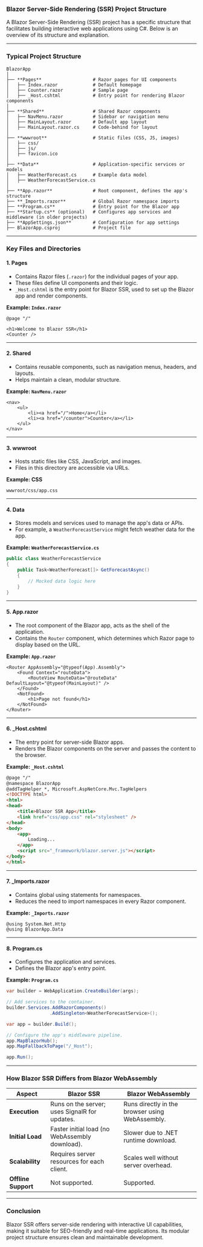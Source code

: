 ### **Blazor Server-Side Rendering (SSR) Project Structure**

A Blazor Server-Side Rendering (SSR) project has a specific structure that facilitates building interactive web applications using C#. Below is an overview of its structure and explanation.

---

### **Typical Project Structure**

```plaintext
BlazorApp
│
├── **Pages**                   # Razor pages for UI components
│   ├── Index.razor             # Default homepage
│   ├── Counter.razor           # Sample page
│   ├── _Host.cshtml            # Entry point for rendering Blazor components
│
├── **Shared**                  # Shared Razor components
│   ├── NavMenu.razor           # Sidebar or navigation menu
│   ├── MainLayout.razor        # Default app layout
│   ├── MainLayout.razor.cs     # Code-behind for layout
│
├── **wwwroot**                 # Static files (CSS, JS, images)
│   ├── css/
│   ├── js/
│   ├── favicon.ico
│
├── **Data**                    # Application-specific services or models
│   ├── WeatherForecast.cs      # Example data model
│   ├── WeatherForecastService.cs
│
├── **App.razor**               # Root component, defines the app's structure
├── **_Imports.razor**          # Global Razor namespace imports
├── **Program.cs**              # Entry point for the Blazor app
├── **Startup.cs** (optional)   # Configures app services and middleware (in older projects)
├── **AppSettings.json**        # Configuration for app settings
├── BlazorApp.csproj            # Project file
```

---

### **Key Files and Directories**

#### 1. **Pages**
   - Contains Razor files (`.razor`) for the individual pages of your app.
   - These files define UI components and their logic.
   - `_Host.cshtml` is the entry point for Blazor SSR, used to set up the Blazor app and render components.

   **Example: `Index.razor`**
   ```razor
   @page "/"

   <h1>Welcome to Blazor SSR</h1>
   <Counter />
   ```

---

#### 2. **Shared**
   - Contains reusable components, such as navigation menus, headers, and layouts.
   - Helps maintain a clean, modular structure.

   **Example: `NavMenu.razor`**
   ```razor
   <nav>
       <ul>
           <li><a href="/">Home</a></li>
           <li><a href="/counter">Counter</a></li>
       </ul>
   </nav>
   ```

---

#### 3. **wwwroot**
   - Hosts static files like CSS, JavaScript, and images.
   - Files in this directory are accessible via URLs.

   **Example: CSS**
   ```plaintext
   wwwroot/css/app.css
   ```

---

#### 4. **Data**
   - Stores models and services used to manage the app's data or APIs.
   - For example, a `WeatherForecastService` might fetch weather data for the app.

   **Example: `WeatherForecastService.cs`**
   ```csharp
   public class WeatherForecastService
   {
       public Task<WeatherForecast[]> GetForecastAsync()
       {
           // Mocked data logic here
       }
   }
   ```

---

#### 5. **App.razor**
   - The root component of the Blazor app, acts as the shell of the application.
   - Contains the `Router` component, which determines which Razor page to display based on the URL.

   **Example: `App.razor`**
   ```razor
   <Router AppAssembly="@typeof(App).Assembly">
       <Found Context="routeData">
           <RouteView RouteData="@routeData" DefaultLayout="@typeof(MainLayout)" />
       </Found>
       <NotFound>
           <h1>Page not found</h1>
       </NotFound>
   </Router>
   ```

---

#### 6. **_Host.cshtml**
   - The entry point for server-side Blazor apps.
   - Renders the Blazor components on the server and passes the content to the browser.

   **Example: `_Host.cshtml`**
   ```html
   @page "/"
   @namespace BlazorApp
   @addTagHelper *, Microsoft.AspNetCore.Mvc.TagHelpers
   <!DOCTYPE html>
   <html>
   <head>
       <title>Blazor SSR App</title>
       <link href="css/app.css" rel="stylesheet" />
   </head>
   <body>
       <app>
           Loading...
       </app>
       <script src="_framework/blazor.server.js"></script>
   </body>
   </html>
   ```

---

#### 7. **_Imports.razor**
   - Contains global using statements for namespaces.
   - Reduces the need to import namespaces in every Razor component.

   **Example: `_Imports.razor`**
   ```razor
   @using System.Net.Http
   @using BlazorApp.Data
   ```

---

#### 8. **Program.cs**
   - Configures the application and services.
   - Defines the Blazor app's entry point.

   **Example: `Program.cs`**
   ```csharp
   var builder = WebApplication.CreateBuilder(args);

   // Add services to the container.
   builder.Services.AddRazorComponents()
                   .AddSingleton<WeatherForecastService>();

   var app = builder.Build();

   // Configure the app's middleware pipeline.
   app.MapBlazorHub();
   app.MapFallbackToPage("/_Host");

   app.Run();
   ```

---

### **How Blazor SSR Differs from Blazor WebAssembly**

| **Aspect**              | **Blazor SSR**                               | **Blazor WebAssembly**                      |
|-------------------------|----------------------------------------------|--------------------------------------------|
| **Execution**           | Runs on the server; uses SignalR for updates.| Runs directly in the browser using WebAssembly. |
| **Initial Load**        | Faster initial load (no WebAssembly download).| Slower due to .NET runtime download.        |
| **Scalability**         | Requires server resources for each client.   | Scales well without server overhead.       |
| **Offline Support**     | Not supported.                               | Supported.                                 |

---

### **Conclusion**
Blazor SSR offers server-side rendering with interactive UI capabilities, making it suitable for SEO-friendly and real-time applications. Its modular project structure ensures clean and maintainable development.

